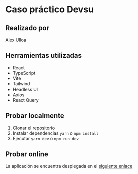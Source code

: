 # Caso práctico Devsu

## Realizado por

Alex Ulloa

## Herramientas utilizadas

- React
- TypeScript
- Vite
- Tailwind
- Headless UI
- Axios
- React Query

## Probar localmente

1. Clonar el repositorio
1. Instalar dependencias `yarn` o `npm install`
1. Ejecutar `yarn dev` o `npm run dev`

## Probar online

La aplicación se encuentra desplegada en el [siguiente enlace](https://caso-practico-devsu.web.app)
